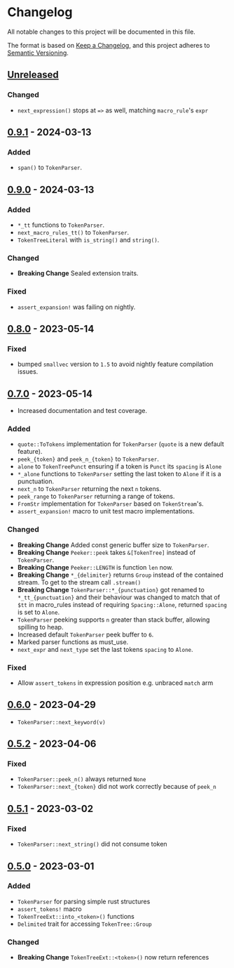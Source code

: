 # Changelog
All notable changes to this project will be documented in this file.

The format is based on [Keep a Changelog](https://keepachangelog.com/en/1.0.0/),
and this project adheres to [Semantic Versioning](https://semver.org/spec/v2.0.0.html).

## [Unreleased]
### Changed
- `next_expression()` stops at `=>` as well, matching `macro_rule`'s `expr`

## [0.9.1] - 2024-03-13
### Added
- `span()` to `TokenParser`.

## [0.9.0] - 2024-03-13
### Added
- `*_tt` functions to `TokenParser`.
- `next_macro_rules_tt()` to `TokenParser`.
- `TokenTreeLiteral` with `is_string()` and `string()`.

### Changed
- **Breaking Change** Sealed extension traits.

### Fixed
- `assert_expansion!` was failing on nightly.

## [0.8.0] - 2023-05-14
### Fixed
- bumped `smallvec` version to `1.5` to avoid nightly feature compilation issues.

## [0.7.0] - 2023-05-14
- Increased documentation and test coverage.

### Added
- `quote::ToTokens` implementation for `TokenParser` (`quote` is a new default feature).
- `peek_{token}` and `peek_n_{token}` to `TokenParser`.
- `alone` to `TokenTreePunct` ensuring if a token is `Punct` its `spacing` is `Alone`
- `*_alone` functions to `TokenParser` setting the last token to `Alone` if it is a punctuation.
- `next_n` to `TokenParser` returning the next `n` tokens.
- `peek_range` to `TokenParser` returning a range of tokens.
- `FromStr` implementation for `TokenParser` based on `TokenStream`'s.
- `assert_expansion!` macro to unit test macro implementations.

### Changed
- **Breaking Change** Added const generic buffer size to `TokenParser`.
- **Breaking Change** `Peeker::peek` takes `&[TokenTree]` instead of `TokenParser`.
- **Breaking Change** `Peeker::LENGTH` is function `len` now.
- **Breaking Change** `*_{delimiter}` returns `Group` instead of the contained stream.
  To get to the stream call `.stream()`
- **Breaking Change** `TokenParser::*_{punctuation}` got renamed to `*_tt_{punctuation}` and their behaviour was changed to match that of `$tt` in macro_rules instead of requiring `Spacing::Alone`, returned `spacing` is set to `Alone`.
- `TokenParser` peeking supports `n` greater than stack buffer, allowing spilling to heap.
- Increased default `TokenParser` peek buffer to `6`.
- Marked parser functions as must_use.
- `next_expr` and `next_type` set the last tokens `spacing` to `Alone`.

### Fixed
- Allow `assert_tokens` in expression position e.g. unbraced `match` arm

## [0.6.0] - 2023-04-29
- `TokenParser::next_keyword(v)`

## [0.5.2] - 2023-04-06
### Fixed
- `TokenParser::peek_n()` always returned `None`
- `TokenParser::next_{token}` did not work correctly because of `peek_n`

## [0.5.1] - 2023-03-02
### Fixed
- `TokenParser::next_string()` did not consume token

## [0.5.0] - 2023-03-01
### Added
- `TokenParser` for parsing simple rust structures
- `assert_tokens!` macro
- `TokenTreeExt::into_<token>()` functions 
- `Delimited` trait for accessing `TokenTree::Group`

### Changed
- **Breaking Change** `TokenTreeExt::<token>()` now return references

[unreleased]: https://github.com/ModProg/proc-macro-utils/compare/v0.9.1...HEAD
[0.9.1]: https://github.com/ModProg/proc-macro-utils/compare/v0.9.0...v0.9.1
[0.9.0]: https://github.com/ModProg/proc-macro-utils/compare/v0.8.0...v0.9.0
[0.8.0]: https://github.com/ModProg/proc-macro-utils/compare/v0.7.0...v0.8.0
[0.7.0]: https://github.com/ModProg/proc-macro-utils/compare/v0.6.0...v0.7.0
[0.6.0]: https://github.com/ModProg/proc-macro-utils/compare/v0.5.2...v0.6.0
[0.5.2]: https://github.com/ModProg/proc-macro-utils/compare/v0.5.1...v0.5.2
[0.5.1]: https://github.com/ModProg/proc-macro-utils/compare/v0.5.0...v0.5.1
[0.5.0]: https://github.com/ModProg/proc-macro-utils/compare/v0.4.0...v0.5.0
